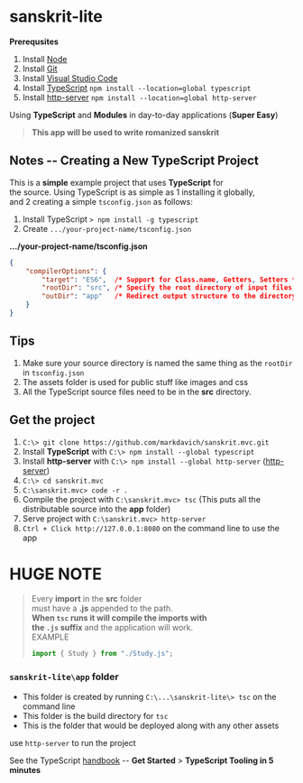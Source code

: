 # sanskrit-lite

**Prerequsites**
1. Install [Node]
2. Install [Git]
3. Install [Visual Studio Code]
4. Install [TypeScript] `npm install --location=global typescript`
5. Install [http-server] `npm install --location=global http-server`

Using **TypeScript** and **Modules** in day-to-day applications (**Super Easy**)

> **This app will be used to write romanized sanskrit**  

## Notes -- Creating a New TypeScript Project
This is a **simple** example project that uses **TypeScript** for  
the source. Using TypeScript is as simple as 1 installing it globally,  
and 2 creating a simple `tsconfig.json` as follows:

1. Install TypeScript `> npm install -g typescript`
2. Create `.../your-project-name/tsconfig.json` 

**.../your-project-name/tsconfig.json**
```json
{
    "compilerOptions": {
        "target": "ES6",  /* Support for Class.name, Getters, Setters */
        "rootDir": "src", /* Specify the root directory of input files. Use to control the output directory structure with --outDir. */
        "outDir": "app"   /* Redirect output structure to the directory. */
    }
}
```

## Tips
1. Make sure your source directory is named the same thing as the `rootDir` in `tsconfig.json`
2. The assets folder is used for public stuff like images and css  
3. All the TypeScript source files need to be in the **src** directory.

## Get the project 
1. `C:\> git clone https://github.com/markdavich/sanskrit.mvc.git`
2. Install **TypeScript** with `C:\> npm install --global typescript`
3. Install **http-server** with `C:\> npm install --global http-server` ([http-server])
4. `C:\> cd sanskrit.mvc`
5. `C:\sanskrit.mvc> code -r .`
6. Compile the project with `C:\sanskrit.mvc> tsc` (This puts all the distributable source into the **app** folder)
7. Serve project with `C:\sanskrit.mvc> http-server`
8. `Ctrl + Click http://127.0.0.1:8080` on the command line to use the app 

# HUGE NOTE
> Every **import** in the **src** folder  
> must have a **.js** appended to the path.  
> **When `tsc` runs it will compile the imports with  
> the `.js` suffix** and the application will work.  
> EXAMPLE  
>   
> ```typescript
> import { Study } from "./Study.js";  
> ```

### `sanskrit-lite\app` folder
- This folder is created by running `C:\...\sanskrit-lite\> tsc` on the command line
- This folder is the build directory for `tsc`
- This is the folder that would be deployed along with any other assets

use `http-server` to run the project

See the TypeScript [handbook] -- **Get Started** > **TypeScript Tooling in 5 minutes**

[Git]: https://git-scm.com/downloads
[TypeScript]: https://www.typescriptlang.org/docs/handbook/typescript-tooling-in-5-minutes.html
[Node]: https://nodejs.org/en/download/
[Visual Studio Code]: https://code.visualstudio.com/download
[handbook]: https://www.typescriptlang.org/docs/handbook/intro.html
[http-server]: https://www.npmjs.com/package/http-server
